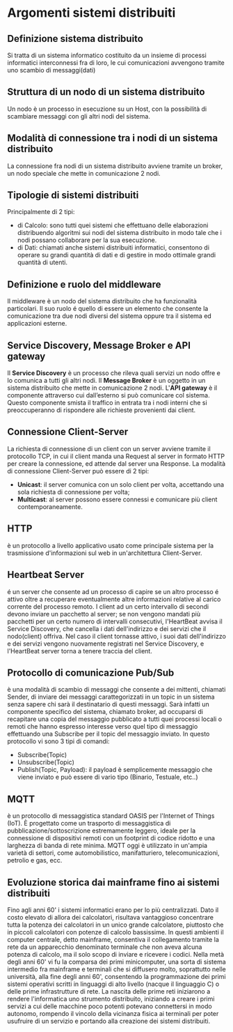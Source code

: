 ﻿


# Argomenti sistemi distribuiti
## Definizione sistema distribuito 
Si tratta di un sistema informatico costituito da un insieme di processi informatici interconnessi fra di loro, le cui comunicazioni avvengono tramite uno scambio di messaggi(dati)
## Struttura di un nodo di un sistema distribuito
Un nodo è un processo in esecuzione su un Host, con la possibilità di scambiare messaggi con gli altri nodi del sistema.
## Modalità di connessione tra i nodi di un sistema distribuito
La connessione fra nodi di un sistema distribuito avviene tramite un broker, un nodo speciale che mette in comunicazione 2 nodi. 
## Tipologie di sistemi distribuiti 
Principalmente di 2 tipi:
- di Calcolo: sono tutti quei sistemi che effettuano delle elaborazioni distribuendo algoritmi sui nodi del sistema distribuito in modo tale che i nodi possano collaborare per la sua esecuzione.
- di Dati: chiamati anche sistemi distribuiti informatici, consentono di operare su grandi quantità di dati e di gestire in modo ottimale grandi quantità di utenti.
## Definizione e ruolo del middleware
Il middleware è un nodo del sistema distribuito che ha funzionalità particolari. Il suo ruolo é quello di essere un elemento che consente la comunicazione tra due nodi diversi del sistema oppure tra il sistema ed applicazioni esterne.
## Service Discovery, Message Broker e API gateway
Il **Service Discovery** è un processo che rileva quali servizi un nodo offre e lo comunica a tutti gli altri nodi.
Il **Message Broker** è un oggetto in un sistema distribuito che mette in comunicazione 2 nodi.
L'**API gateway** è il componente attraverso cui dall’esterno si può comunicare col sistema. Questo componente smista il traffico in entrata tra i nodi interni che si preoccuperanno di rispondere alle richieste provenienti dai client.
## Connessione Client-Server
La richiesta di connessione di un client con un server avviene tramite il protocollo TCP, in cui il client manda una Request al server in formato HTTP per creare la connessione, ed attende dal server una Response.
La modalità di connessione Client-Server può essere di 2 tipi:
- **Unicast**: il server comunica con un solo client per volta, accettando una sola richiesta di connessione per volta;
- **Multicast**: al server possono essere connessi e comunicare più client contemporaneamente.

## HTTP
è un protocollo a livello applicativo usato come principale sistema per la trasmissione d'informazioni sul web in un'architettura Client-Server.
## Heartbeat Server
é un server che consente ad un processo di capire se un altro processo é attivo oltre a recuperare eventualmente altre informazioni relative al carico corrente del processo remoto.
I client ad un certo intervallo di secondi devono inviare un pacchetto al server; se non vengono mandati più pacchetti per un certo numero di intervalli consecutivi, l'HeartBeat avvisa il Service Discovery, che cancella i dati dell'indirizzo e dei servizi che il nodo(client) offriva. 
Nel caso il client tornasse attivo, i suoi dati dell'indirizzo e dei servizi vengono nuovamente registrati nel Service Discovery, e l'HeartBeat server torna a tenere traccia del client.
## Protocollo di comunicazione Pub/Sub 
è una modalità di scambio di messaggi che consente a dei mittenti, chiamati Sender, di inviare dei messaggi carattegorizzati in un topic in un sistema senza sapere chi sarà il destinatario di questi messaggi. Sarà infatti un componente specifico del sistema, chiamato broker, ad occuparsi di recapitare una copia del messaggio pubblicato a tutti quei processi locali o remoti che hanno espresso interesse verso quel tipo di messaggio effettuando una Subscribe per il topic del messaggio inviato.
In questo protocollo vi sono 3 tipi di comandi:
- Subscribe(Topic)
- Unsubscribe(Topic)
- Publish(Topic, Payload): il payload è semplicemente messaggio che viene inviato e può essere di vario tipo (Binario, Testuale, etc..)
## MQTT 
 è un protocollo di messaggistica standard OASIS per l'Internet of Things (IoT). È progettato come un trasporto di messaggistica di pubblicazione/sottoscrizione estremamente leggero, ideale per la connessione di dispositivi remoti con un footprint di codice ridotto e una larghezza di banda di rete minima. MQTT oggi è utilizzato in un'ampia varietà di settori, come automobilistico, manifatturiero, telecomunicazioni, petrolio e gas, ecc.
## Evoluzione storica dai mainframe fino ai sistemi distribuiti
Fino agli anni 60' i sistemi informatici erano per lo più centralizzati. Dato il costo elevato di allora dei calcolatori, risultava vantaggioso concentrare tutta la potenza dei calcolatori in un unico grande calcolatore, piuttosto che in piccoli calcolatori con potenze di calcolo bassissime. 
In questi ambienti il computer centrale, detto mainframe, consentiva il collegamento tramite la rete da un apparecchio denominato terminale che non aveva alcuna potenza di calcolo, ma il solo scopo di inviare e ricevere i codici. 
Nella metà degli anni 60' vi fu la comparsa dei primi minicomputer, una sorta di sistema intermedio fra mainframe e terminali che si diffusero molto, soprattutto nelle università, alla fine degli anni 60', consentendo la programmazione dei primi sistemi operativi scritti in linguaggi di alto livello (nacque il linguaggio C) o delle prime infrastrutture di rete.
La nascita delle prime reti iniziarono a rendere l'informatica uno strumento distribuito, iniziando a creare i primi servizi a cui delle macchine poco potenti potevano connettersi in modo autonomo, rompendo il vincolo della vicinanza fisica ai terminali per poter usufruire di un servizio e portando alla creazione dei sistemi distribuiti.



 
